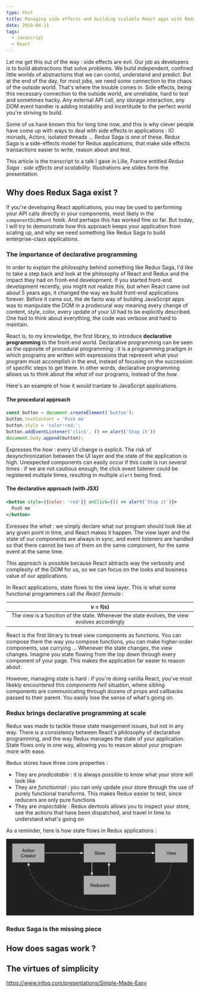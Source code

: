 ```yaml
---
type: Post
title: Managing side effects and building scalable React apps with Redux Saga
date: 2018-04-11
tags:
  - Javascript
  - React
---
```


Let me get this out of the way : side effects are evil. Our job as developers is to build abstractions that solve
problems. We build independent, confined little worlds of abstractions that we can contol, understand and predict.
But at the end of the day, for most jobs, we need some connection to the chaos of the outside world. That's where
the trouble comes in. Side effects, being this necessary connection to the outside world, are unreliable,
hard to test and sometimes hacky. Any external API call, any storage interaction, any DOM event handler is adding
instability and incertitude to the perfect world you're striving to build.

Some of us have known this for long time now, and this is why clever people have come up with ways to deal with side
effects in applications : IO monads, Actors, isolated threads ... Redux Saga is one of these. Redux Saga is a side-effects
model for Redux applications, that make side effects transactions easier to write, reason about and test. 

This article is the transcript to a talk I gave in Lille, France entitled _Redux Saga : side effects and scalability_.
Illustrations are slides form the presentation.

## Why does Redux Saga exist ?

If you're developing React applications, you may be used to performing your API calls directly in your components,
most likely in the `componentDidMount` hook. And perhaps this has worked fine so far. But today, I will try to demonstrate
how this approach keeps your application from scaling up, and why we need something like Redux Saga to build enterprise-class
applications.

### The importance of declarative programming

In order to explain the philosophy behind something like Redux Saga, I'd like to take a step back and look at the philosophy of
React and Redux and the impact they had on front-end development. If you started front-end development recently, you might not
realize this, but when React came out about 5 years ago, it changed the way we build front-end applications forever. Before it came
out, the de facto way of building JavaScript apps was to manipulate the DOM in a prodecural way meaning every change of content, style,
color, every update of your UI had to be explicitly described. One had to think about everything, the code was verbose and hard to maintain.

React is, to my knowledge, the first library, to introduce **declarative programming** to the front-end world. Declarative programming can be
seen as the opposite of procedural programming : it is a programming pradigm in which programs are written with expressions that represent what
your program must accomplish in the end, instead of focusing on the succession of specific steps to get there. In other words, declarative
programming allows us to think about the *what* of our programs, instead of the *how*. 

Here's an example of how it would tranlate to JavaScript applications. 

#### The procedural approach

```javascript
const button = document.createElement('button');
button.textContent = 'Push me'
button.style = 'color:red;';
button.addEventListener('click', () => alert('Stop it'))
document.body.append(button);
```

Expresses the *how* : every UI change is explicit. The risk of desynchronization between the UI layer and the state of the
application is high. Unexpected components can easily occur if this code is run several times : if we are not cautious enough, the click
event listener could be registered multiple times,  resulting in multiple `alert` being fired.

#### The declarative approach (with JSX)

```jsx
<button style={{color: 'red'}} onClick={() => alert('Stop it')}>
  Push me
</button>
```

Exresses the *what* : we simply declare what our program should look like at any given point in time, and React makes it happen. The view
layer and the state of our components are always in sync, and event listeners are handled so that there cannot be two of them on the same
component, for the same event at the same time. 

This approach is possible because React abtracts way the verbosity and complexity of the DOM for us, so we can focus on the looks and business
value of our applications.

In React applications, state flows to the view layer. This is what some functional programmers call *the React formula* :

| v = f(s)                                                                                      |
|:---------------------------------------------------------------------------------------------:|
| The view is a function of the state. Whenever the state evolves, the view evolves accordingly |

React is the first library to treat view components as functions. You can compose them the way you compose functions, 
you can make higher-order components, use currying ... Whenever the state changes, the view changes. Imagine you state
flowing from the top down through every component of your page. This makes the application far easier to reason about.

However, managing state is hard : if you're doing vanilla React, you've most likekly encountered this _components hell_ situation,
where sibling components are communicating through dozens of props and callbacks passed to their parent. You easily lose the sense
of what's going on.

### Redux brings declarative programming at scale

Redux was made to tackle these state mangement issues, but not in any way. There is a consistency between React's philosophy of
declarative programming, and the way Redux manages the state of your application. State flows only in one way, allowing you to
reason about your program more with ease.

Redux stores have three core properties : 
 - They are *predicatable* : it is always possible to know what your store will look like
 - They are *functionnal* : you can only update your store through the use of purely functional transforms. This makes
 Redux easier to test, since reducers are only pure functions
 - They are *inspectable* : Redux devtools allows you to inspect your store, see the actions that have been dispatched, and travel
 in time to understand what's going on
 
 As a reminder, here is how state flows in Redux applications :
 
![](../../assets/images/redux-saga-1.png)
 
### Redux Saga is the missing piece

## How does sagas work ?

## The virtues of simplicity 

https://www.infoq.com/presentations/Simple-Made-Easy
